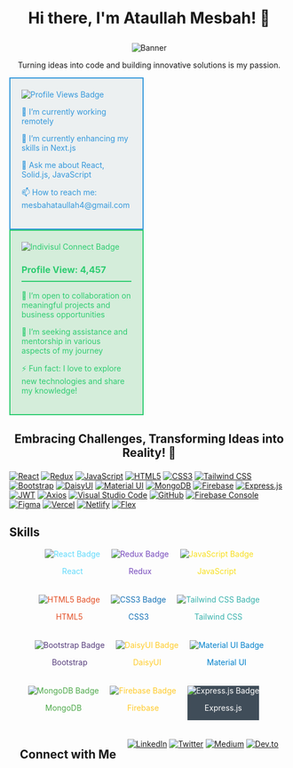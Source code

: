 # <p align="center">Hi there, I'm Ataullah Mesbah! 👋</p>

<p align="center">
  <img src="https://i.ibb.co/fSbsjb7/ataullah-mesbah-github-banner.png" alt="Banner">
</p>

<p align="center">
  Turning ideas into code and building innovative solutions is my passion.
</p>


<!-- Box 1 -->
<div style="box-sizing: border-box; width: 48%; padding: 20px; border: 2px solid #3498db; background-color: #ecf0f1; color: #3498db;">
  <img src="https://img.shields.io/badge/Profile_Views-5478-ff69b4" alt="Profile Views Badge">

  <p>🔭 I’m currently working remotely</p>
  <p>🌱 I’m currently enhancing my skills in Next.js</p>
  <p>💬 Ask me about React, Solid.js, JavaScript</p>
  <p>📫 How to reach me: mesbahataullah4@gmail.com</p>
</div>

<!-- Box 2 -->
<div style="box-sizing: border-box; width: 48%; padding: 20px; border: 2px solid #2ecc71; background-color: #d4edda; color: #2ecc71;">
  <img src="https://img.shields.io/badge/Indivisul_Connect-3k-brightgreen" alt="Indivisul Connect Badge">

  <h3 style="border-bottom: 2px solid #2ecc71; padding-bottom: 10px;">Profile View: 4,457</h3>
  <p>👯 I’m open to collaboration on meaningful projects and business opportunities</p>
  <p>🤔 I’m seeking assistance and mentorship in various aspects of my journey</p>
  <!-- Add more information as needed -->
  <p>⚡ Fun fact: I love to explore new technologies and share my knowledge!</p>
</div>




## <p align="center">Embracing Challenges, Transforming Ideas into Reality! 👋</p>



<!-- Add your skills with icons -->
[![React](https://img.shields.io/badge/React-%2320232a?style=flat&logo=react&logoColor=%2361DAFB)](https://reactjs.org/)
[![Redux](https://img.shields.io/badge/Redux-%23764ABC?style=flat&logo=redux&logoColor=white)](https://redux.js.org/)
[![JavaScript](https://img.shields.io/badge/JavaScript-%23323330?style=flat&logo=javascript&logoColor=%23F7DF1E)](https://developer.mozilla.org/en-US/docs/Web/JavaScript)
[![HTML5](https://img.shields.io/badge/HTML5-%23E34F26?style=flat&logo=html5&logoColor=%23FFFFFF)](https://developer.mozilla.org/en-US/docs/Web/HTML)
[![CSS3](https://img.shields.io/badge/CSS3-%231572B6?style=flat&logo=css3&logoColor=%23FFFFFF)](https://developer.mozilla.org/en-US/docs/Web/CSS)
[![Tailwind CSS](https://img.shields.io/badge/Tailwind%20CSS-%231a202c?style=flat&logo=tailwind-css&logoColor=%23FFFFFF)](https://tailwindcss.com/)
[![Bootstrap](https://img.shields.io/badge/Bootstrap-%23563D7C?style=flat&logo=bootstrap&logoColor=white)](https://getbootstrap.com/)
[![DaisyUI](https://img.shields.io/badge/DaisyUI-%23ffcc29?style=flat)](https://your-daisyui-link.com/) <!-- Replace with your link -->
[![Material UI](https://img.shields.io/badge/Material%20UI-%230081CB?style=flat&logo=material-ui&logoColor=white)](https://material-ui.com/)
[![MongoDB](https://img.shields.io/badge/MongoDB-%234ea94b?style=flat&logo=mongodb&logoColor=white)](https://www.mongodb.com/)
[![Firebase](https://img.shields.io/badge/Firebase-%23FFCA28?style=flat&logo=firebase&logoColor=black)](https://firebase.google.com/)
[![Express.js](https://img.shields.io/badge/Express.js-%23404d59?style=flat)](https://expressjs.com/)
[![JWT](https://img.shields.io/badge/JWT-%231e272e?style=flat)](https://jwt.io/)
[![Axios](https://img.shields.io/badge/Axios-%23000000?style=flat)](https://axios-http.com/)
[![Visual Studio Code](https://img.shields.io/badge/VS%20Code-%23007ACC?style=flat&logo=visual-studio-code&logoColor=%23FFFFFF)](https://code.visualstudio.com/)
[![GitHub](https://img.shields.io/badge/GitHub-%23181717?style=flat&logo=github&logoColor=%23FFFFFF)](https://github.com/)
[![Firebase Console](https://img.shields.io/badge/Firebase%20Console-%23FFA000?style=flat)](https://firebase.google.com/docs/firestore/manage-data/console)
[![Figma](https://img.shields.io/badge/Figma-%23F24E1E?style=flat&logo=figma&logoColor=white)](https://www.figma.com/)
[![Vercel](https://img.shields.io/badge/Vercel-%23000000?style=flat&logo=vercel&logoColor=white)](https://vercel.com/)
[![Netlify](https://img.shields.io/badge/Netlify-%23000000?style=flat&logo=netlify&logoColor=%23FFFFFF)](https://www.netlify.com/)
[![Flex](https://img.shields.io/badge/Flex-%23000000?style=flat)](https://developer.mozilla.org/en-US/docs/Web/CSS/flex)






## Skills

<!-- Create a grid of your skills with Shields.io badges -->
<div style="display: flex; flex-wrap: wrap; gap: 20px; justify-content: center;">

  <!-- React -->
  <a href="https://reactjs.org/" style="text-decoration: none; color: #61DAFB;">
    <img src="https://img.shields.io/badge/-React-61DAFB?style=for-the-badge&logo=react&logoColor=white" alt="React Badge"/>
    <p style="text-align: center;">React</p>
  </a>

  <!-- Redux -->
  <a href="https://redux.js.org/" style="text-decoration: none; color: #764ABC;">
    <img src="https://img.shields.io/badge/-Redux-764ABC?style=for-the-badge&logo=redux&logoColor=white" alt="Redux Badge"/>
    <p style="text-align: center;">Redux</p>
  </a>

  <!-- JavaScript -->
  <a href="https://developer.mozilla.org/en-US/docs/Web/JavaScript" style="text-decoration: none; color: #F7DF1E;">
    <img src="https://img.shields.io/badge/-JavaScript-F7DF1E?style=for-the-badge&logo=javascript&logoColor=black" alt="JavaScript Badge"/>
    <p style="text-align: center;">JavaScript</p>
  </a>

  <!-- HTML5 -->
  <a href="https://developer.mozilla.org/en-US/docs/Web/HTML" style="text-decoration: none; color: #E34F26;">
    <img src="https://img.shields.io/badge/-HTML5-E34F26?style=for-the-badge&logo=html5&logoColor=white" alt="HTML5 Badge"/>
    <p style="text-align: center;">HTML5</p>
  </a>

  <!-- CSS3 -->
  <a href="https://developer.mozilla.org/en-US/docs/Web/CSS" style="text-decoration: none; color: #1572B6;">
    <img src="https://img.shields.io/badge/-CSS3-1572B6?style=for-the-badge&logo=css3&logoColor=white" alt="CSS3 Badge"/>
    <p style="text-align: center;">CSS3</p>
  </a>

  <!-- Tailwind CSS -->
  <a href="https://tailwindcss.com/" style="text-decoration: none; color: #38B2AC;">
    <img src="https://img.shields.io/badge/-Tailwind_CSS-38B2AC?style=for-the-badge&logo=tailwind-css&logoColor=white" alt="Tailwind CSS Badge"/>
    <p style="text-align: center;">Tailwind CSS</p>
  </a>

  <!-- Bootstrap -->
  <a href="https://getbootstrap.com/" style="text-decoration: none; color: #563D7C;">
    <img src="https://img.shields.io/badge/-Bootstrap-563D7C?style=for-the-badge&logo=bootstrap&logoColor=white" alt="Bootstrap Badge"/>
    <p style="text-align: center;">Bootstrap</p>
  </a>

  <!-- DaisyUI -->
  <a href="#" style="text-decoration: none; color: #ffcc29;">
    <img src="https://img.shields.io/badge/-DaisyUI-ffcc29?style=for-the-badge" alt="DaisyUI Badge"/>
    <p style="text-align: center;">DaisyUI</p>
  </a>

  <!-- Material UI -->
  <a href="https://material-ui.com/" style="text-decoration: none; color: #0081CB;">
    <img src="https://img.shields.io/badge/-Material_UI-0081CB?style=for-the-badge&logo=material-ui&logoColor=white" alt="Material UI Badge"/>
    <p style="text-align: center;">Material UI</p>
  </a>

  <!-- MongoDB -->
  <a href="https://www.mongodb.com/" style="text-decoration: none; color: #4EA94B;">
    <img src="https://img.shields.io/badge/-MongoDB-4EA94B?style=for-the-badge&logo=mongodb&logoColor=white" alt="MongoDB Badge"/>
    <p style="text-align: center;">MongoDB</p>
  </a>

  <!-- Firebase -->
  <a href="https://firebase.google.com/" style="text-decoration: none; color: #FFCA28;">
    <img src="https://img.shields.io/badge/-Firebase-FFCA28?style=for-the-badge&logo=firebase&logoColor=black" alt="Firebase Badge"/>
    <p style="text-align: center;">Firebase</p>
  </a>

  <!-- Express.js -->
  <a href="https://expressjs.com/" style="text-decoration: none; background-color: #404D59; color: white;">
    <img src="https://img.shields.io/badge/-Express.js-404D59?style=for-the-badge" alt="Express.js Badge"/>
    <p style="text-align: center;">Express.js</p>
  </a>


---

## Connect with Me

  <!-- Add your social links with icons -->
[![LinkedIn](https://img.shields.io/badge/LinkedIn-%230077B5?style=flat&logo=linkedin&logoColor=%23FFFFFF)](https://www.linkedin.com/in/ataullah-mesbah)
[![Twitter](https://img.shields.io/badge/Twitter-%231DA1F2?style=flat&logo=twitter&logoColor=%23FFFFFF)](https://twitter.com/ataullah_mesbah)
[![Medium](https://img.shields.io/badge/Medium-%2312100E?style=flat&logo=medium&logoColor=white)](https://medium.com/@ataullahmesbah)
[![Dev.to](https://img.shields.io/badge/Dev.to-%23000000?style=flat&logo=dev-dot-to&logoColor=white)](https://dev.to/ataullahmesbah)
